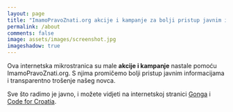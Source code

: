 ```yaml
---
layout: page
title: "ImamoPravoZnati.org akcije i kampanje za bolji pristup javnim informacijama i transparentno trošenje našeg novca"
permalink: /about
comments: false
image: assets/images/screenshot.jpg
imageshadow: true
---
```


Ova internetska mikrostranica su male **akcije i kampanje** nastale pomoću ImamoPravoZnati.org. S njima promičemo bolji pristup javnim informacijama i transparentno trošenje našeg novca.

Sve što radimo je javno, i možete vidjeti na internetskoj stranici <a target="_blank" href="https://gong.hr">Gonga</a> i <a target="_blank" href="https://codeforcroatia.org">Code for Croatia</a>.
